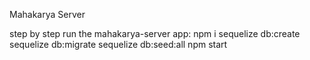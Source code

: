 Mahakarya Server

step by step run the mahakarya-server app:
npm i
sequelize db:create
sequelize db:migrate
sequelize db:seed:all
npm start
